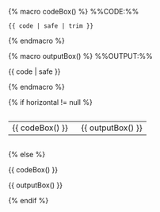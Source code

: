 <!-- This boilerplate shows MarkBind code and the rendered output of that code -->
<!-- Supports 4 variables. -->
<!-- `code` - The MarkBind code content in this variable will appear in a code block containing the code, -->
<!--          and as rendered output of the code. The code cannot start or end with empty lines due to `trim` -->
<!-- `highlightStyle` (optional) - Defines the syntax coloring for the code block-->
<!-- `heading` (optional) - Heading of the code block-->
<!-- `horizontal` (optional) - If the code and output is horizontally laid out. A non-empty input will result in a horizontal layout-->

{% macro codeBox() %}
%%CODE:%%
<div class="indented">

```{{ highlightStyle | safe }}{ {% if heading %}heading="{{heading}}"{% endif %}}
{{ code | safe | trim }}
```
</div>
{% endmacro %}

{% macro outputBox() %}
%%OUTPUT:%%
<div class="indented">

<box border-left-color="grey" background-color="white" color="black">

{{ code | safe }}
</box>
</div>
{% endmacro %}

{% if horizontal != null %}
<div style="overflow-x: auto">
<table style="width: 100%">
<tbody>
<tr>
<td style="width: 50%">
{{ codeBox() }}
</td>
<td style="width: 50%">
{{ outputBox() }}
</td>
</tr>
</tbody>
</table>
</div>

{% else %}

{{ codeBox() }}

{{ outputBox() }}

{% endif %}
